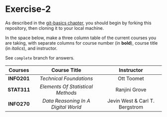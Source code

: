 # Exercise-2

As described in the [git-basics
chapter](https://info201.github.io/git-basics.html), you should begin
by forking this repository, then cloning it to your local machine.

In the space below, make a three column table of the current courses
you are taking, with separate columns for course number (in **bold**),
course title (in _italics_), and instructor.

See `complete` branch for answers.

| Courses      | Course Title | Instructor   |
|:------------:|:------------:|:------------:|
| **INFO201** | _Technical Foundations_ | Ott Toomet |
| **STAT311** | _Elements Of Statistical Methods_ | Ranjini Grove |
| **INFO270** | _Data Reasoning In A Digital World_ | Jevin West & Carl T. Bergstrom|
